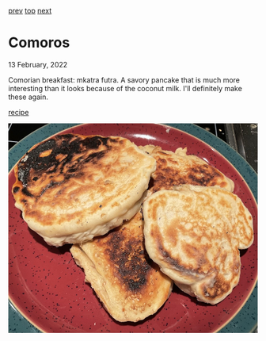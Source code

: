 [prev](colombia.md)
[top](../index.md)
[next](droc.md)
# Comoros
13 February, 2022


Comorian breakfast: mkatra futra.  A savory pancake that is much more
interesting than it looks because of the coconut milk. I'll definitely
make these again.

[recipe](https://foreignfork.com/mkatra-foutra/)

![Mkatra Futra](images/comoros.jpeg)
